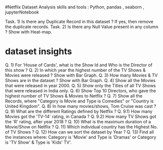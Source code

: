 #Netflix Dataset Analysis
skills and tools : Python, pandas , seaborn , jupyterNotebook

Task. 1) Is there any Duplicate Record in this dataset ? If yes, then remove the duplicate records.
Task. 2) Is there any Null Value present in any column ? Show with Heat-map.

# dataset insights
Q. 1) For 'House of Cards', what is the Show Id and Who is the Director of this show ?
Q. 2) In which year the highest number of the TV Shows & Movies were released ? Show with Bar Graph.
Q. 3) How many Movies & TV Shows are in the dataset ? Show with Bar Graph.
Q. 4) Show all the Movies that were released in year 2000.
Q. 5) Show only the Titles of all TV Shows that were released in India only.
Q. 6) Show Top 10 Directors, who gave the highest number of TV Shows & Movies to Netflix ?
Q. 7) Show all the Records, where "Category is Movie and Type is Comedies" or "Country is United Kingdom".
Q. 8) In how many movies/shows, Tom Cruise was cast ?
Q. 9) What are the different Ratings defined by Netflix ?
Q. 9.1) How many Movies got the 'TV-14' rating, in Canada ?
Q. 9.2) How many TV Shows got the 'R' rating, after year 2018 ?
Q. 10) What is the maximum duration of a Movie/Show on Netflix ?
Q. 11) Which individual country has the Highest No. of TV Shows ?
Q. 12) How can we sort the dataset by Year ?
Q. 13) Find all the instances where: Category is 'Movie' and Type is 'Dramas' or Category is 'TV Show' & Type is 'Kids' TV'.

